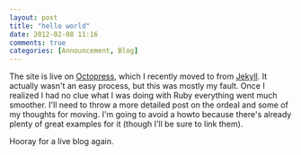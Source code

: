 ```yaml
---
layout: post
title: "hello world"
date: 2012-02-08 11:16
comments: true
categories: [Announcement, Blog] 
---
```

The site is live on <a href="http://octopress.org">Octopress</a>, which I recently moved to from <a href="https://github.com/mojombo/jekyll">Jekyll</a>.  It actually wasn't an easy process, but this was mostly my fault.  Once I realized I had no clue what I was doing with Ruby everything went much smoother.  I'll need to throw a more detailed post on the ordeal and some of my thoughts for moving.  I'm going to avoid a howto because there's already plenty of great examples for it (though I'll be sure to link them).  

Hooray for a live blog again.  

